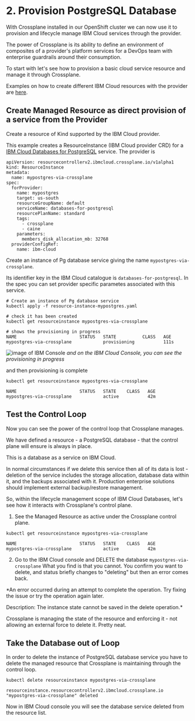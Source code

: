 # 2. Provision PostgreSQL Database
With Crossplane installed in our OpenShift cluster we can now use it to provision and lifecycle manage IBM Cloud services through the provider.

The power of Crossplane is its ability to define an environment of composites of a provider's platform services for a DevOps team with enterprise guardrails around their consumption.

To start with let's see how to provision a basic cloud service resource and manage it through Crossplane.

Examples on how to create different IBM Cloud resources with the provider are [here](https://github.com/crossplane-contrib/provider-ibm-cloud/tree/master/examples).

## Create Managed Resource as direct provision of a service from the Provider
Create a resource of Kind supported by the IBM Cloud provider.

This example creates a ResourceInstance (IBM Cloud provider CRD) for a [IBM Cloud Databases for PostgreSQL](https://cloud.ibm.com/docs/databases-for-postgresql?topic=databases-for-postgresql-getting-started) service. The provider is 

```
apiVersion: resourcecontrollerv2.ibmcloud.crossplane.io/v1alpha1
kind: ResourceInstance
metadata:
  name: mypostgres-via-crossplane
spec:
  forProvider:
    name: mypostgres
    target: us-south
    resourceGroupName: default
    serviceName: databases-for-postgresql
    resourcePlanName: standard
    tags:
      - crossplane
      - caine
    parameters:
      members_disk_allocation_mb: 32768
  providerConfigRef:
    name: ibm-cloud
```

Create an instance of Pg database service giving the name `mypostgres-via-crossplane`. 

Its identifier key in the IBM Cloud catalogue is `databases-for-postgresql`. In the spec you can set provider specific parametes associated with this service.

```
# Create an instance of Pg database service
kubectl apply -f resource-instance-mypostgres.yaml

# check it has been created
kubectl get resourceinstance mypostgres-via-crossplane

# shows the provisioning in progress
NAME                        STATUS   STATE          CLASS   AGE
mypostgres-via-crossplane            provisioning           111s
```

![image of IBM Console](../assets/pg-provision.gif)
*and on the IBM Cloud Console, you can see the provisioning in progress*

and then provisioning is complete
```
kubectl get resourceinstance mypostgres-via-crossplane

NAME                        STATUS   STATE    CLASS   AGE
mypostgres-via-crossplane            active           42m

```

## Test the Control Loop
Now you can see the power of the control loop that Crossplane manages.

We have defined a resource - a PostgreSQL database - that the control plane will ensure is always in place. 

This is a database as a service on IBM Cloud. 

In normal circumstances if we delete this service then all of its data is lost - deletion of the service includes the storage allocation, database data within it, and the backups associated with it. Production enterprise solutions should implement external backup/restore management.

So, within the lifecycle management scope of IBM Cloud Databases, let's see how it interacts with Crossplane's control plane. 

1. See the Managed Resource as active under the Crossplane control plane.
```
kubectl get resourceinstance mypostgres-via-crossplane

NAME                        STATUS   STATE    CLASS   AGE
mypostgres-via-crossplane            active           42m
```

2. Go to the IBM Cloud console and DELETE the database `mypostgres-via-crossplane`
What you find is that you cannot. You confirm you want to delete, and status briefly changes to "deleting" but then an error comes back.

*An error occurred during an attempt to complete the operation. Try fixing the issue or try the operation again later.

Description:
The instance state cannot be saved in the delete operation.*

Crossplane is managing the state of the resource and enforcing it - not allowing an external force to delete it. Pretty neat.

## Take the Database out of Loop
In order to delete the instance of PostgreSQL database service you have to delete the managed resource that Crossplane is maintaining through the control loop.
```
kubectl delete resourceinstance mypostgres-via-crossplane

resourceinstance.resourcecontrollerv2.ibmcloud.crossplane.io "mypostgres-via-crossplane" deleted
```
Now in IBM Cloud console you will see the database service deleted from the resource list.




